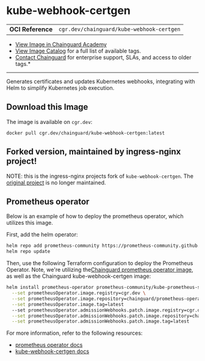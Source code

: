 <!--monopod:start-->
# kube-webhook-certgen
| | |
| - | - |
| **OCI Reference** | `cgr.dev/chainguard/kube-webhook-certgen` |


* [View Image in Chainguard Academy](https://edu.chainguard.dev/chainguard/chainguard-images/reference/kube-webhook-certgen/overview/)
* [View Image Catalog](https://console.enforce.dev/images/catalog) for a full list of available tags.
* [Contact Chainguard](https://www.chainguard.dev/chainguard-images) for enterprise support, SLAs, and access to older tags.*

---
<!--monopod:end-->

<!--overview:start-->
Generates certificates and updates Kubernetes webhooks, integrating with Helm to simplify Kubernetes job execution.
<!--overview:end-->

<!--getting:start-->
## Download this Image
The image is available on `cgr.dev`:

```
docker pull cgr.dev/chainguard/kube-webhook-certgen:latest
```
<!--getting:end-->

<!--body:start-->

## Forked version, maintained by ingress-nginx project!
NOTE: this is the ingress-nginx projects fork of `kube-webhook-certgen`. The
[original project](https://github.com/jet/kube-webhook-certgen) is no longer
maintained.

## Prometheus operator
Below is an example of how to deploy the prometheus operator, which utilizes
this image.

First, add the helm operator:

```bash
helm repo add prometheus-community https://prometheus-community.github.io/helm-charts
helm repo update
```

Then, use the following Terraform configuration to deploy the Prometheus
Operator. Note, we're utilizing the[Chainguard prometheus operator image](https://github.com/chainguard-images/images/tree/main/images/prometheus-operator),
as well as the Chainguard kube-webhook-certgen image:

```bash
helm install prometheus-operator prometheus-community/kube-prometheus-stack \
  --set prometheusOperator.image.registry=cgr.dev \
  --set prometheusOperator.image.repository=chainguard/prometheus-operator \
  --set prometheusOperator.image.tag=latest
  --set prometheusOperator.admissionWebhooks.patch.image.registry=cgr.dev \
  --set prometheusOperator.admissionWebhooks.patch.image.repository=chainguard/kube-webhook-certgen \
  --set prometheusOperator.admissionWebhooks.patch.image.tag=latest
```

For more information, refer to the following resources:
- [prometheus operator docs](https://github.com/prometheus-community/helm-charts/tree/main/charts/kube-prometheus-stack)
- [kube-webhook-certgen docs](https://github.com/kubernetes/ingress-nginx/tree/main/images/kube-webhook-certgen)

<!--body:end-->
